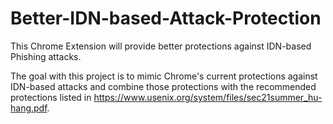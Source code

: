 # Better-IDN-based-Attack-Protection
This Chrome Extension will provide better protections against IDN-based Phishing attacks. 

The goal with this project is to mimic Chrome's current protections against IDN-based attacks and combine those protections with the recommended protections listed in https://www.usenix.org/system/files/sec21summer_hu-hang.pdf.
